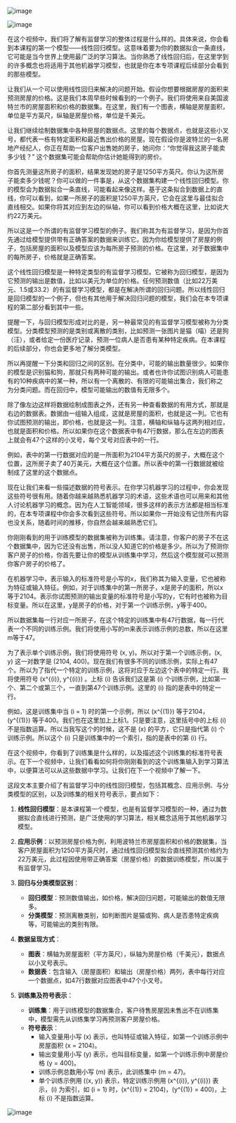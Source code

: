 ![image](https://github.com/user-attachments/assets/3b53aaae-7f24-48ef-a763-dab61b035bc8)

![image](https://github.com/user-attachments/assets/b365389e-36b4-464f-acbd-9300d4320966)



在这个视频中，我们将了解有监督学习的整体过程是什么样的。具体来说，你会看到本课程的第一个模型——线性回归模型。这意味着要为你的数据拟合一条直线，它可能是当今世界上使用最广泛的学习算法。当你熟悉了线性回归后，在这里学到的许多概念也将适用于其他机器学习模型，也就是你在本专项课程后续部分会看到的那些模型。

让我们从一个可以使用线性回归来解决的问题开始。假设你想要根据房屋的面积来预测房屋的价格。这是我们本周早些时候看到的一个例子。我们将使用来自美国波特兰市的房屋面积和价格的数据集。在这里，我们有一个图表，横轴是房屋面积，单位是平方英尺，纵轴是房屋价格，单位是千美元。

让我们继续绘制数据集中各种房屋的数据点。这里的每个数据点，也就是这些小叉号，都代表一栋有特定面积和最近售出价格的房屋。现在假设你是波特兰的一名房地产经纪人，你正在帮助一位客户出售她的房子，她问你：“你觉得我这房子能卖多少钱？” 这个数据集可能会帮助你估计她能得到的房价。

你首先测量这所房子的面积，结果发现她的房子是1250平方英尺。你认为这所房子能卖多少钱呢？你可以做的一件事是，从这个数据集构建一个线性回归模型。你的模型会为数据拟合一条直线，可能看起来像这样。基于这条拟合到数据上的直线，你可以看到，如果一所房子的面积是1250平方英尺，它会在这里与最佳拟合直线相交。如果你将其对应到左边的纵轴，你可以看到价格大概在这里，比如说大约22万美元。

所以这是一个所谓的有监督学习模型的例子。我们称其为有监督学习，是因为你首先通过给模型提供带有正确答案的数据来训练它。因为你给模型提供了房屋的例子，包括房屋的面积以及模型应该为每所房子预测的价格。在这里，对于数据集中的每所房子，价格就是正确答案。

这个线性回归模型是一种特定类型的有监督学习模型。它被称为回归模型，是因为它预测的输出是数值，比如以美元为单位的价格。任何预测数值（比如22万美元、1.5或33.2）的有监督学习模型，都是在解决所谓的回归问题。所以线性回归是回归模型的一个例子，但也有其他用于解决回归问题的模型，我们会在本专项课程的第二部分看到其中一些。

提醒一下，与回归模型形成对比的是，另一种最常见的有监督学习模型被称为分类模型。分类模型预测的是类别或离散的类别，比如预测一张图片是猫（喵）还是狗（汪），或者给定一份医疗记录，预测一位病人是否患有某种特定疾病。在本课程的后续部分，你也会更多地了解分类模型。

所以再提醒一下分类和回归之间的区别。在分类中，可能的输出数量很少。如果你的模型是识别猫和狗，那就只有两种可能的输出。或者也许你试图识别病人可能患有的10种疾病中的某一种，所以有一个离散的、有限的可能输出集合，我们称之为分类问题。而在回归中，模型可能输出的数值有无限多个。

除了像左边这样将数据绘制成图表之外，还有另一种查看数据的有用方式，那就是右边的数据表。数据由一组输入组成，这就是房屋的面积，也就是这一列。它也有你试图预测的输出，即价格，也就是这一列。注意，横轴和纵轴与这两列相对应，也就是面积和价格。所以如果你在这个数据表中有47行数据，那么在左边的图表上就会有47个这样的小叉号，每个叉号对应表中的一行。

例如，表中的第一行数据对应的是一所面积为2104平方英尺的房子，大概在这个位置，这所房子卖了40万美元，大概在这个位置。所以表中的第一行数据就被绘制成了这里的这个数据点。

现在让我们来看一些描述数据的符号表示。在你学习机器学习的过程中，你会发现这些符号很有用。随着你越来越熟悉机器学习的术语，这些术语也可以用来和其他人讨论机器学习的概念。因为在人工智能领域，很多这样的表示方法都是相当标准的，在本专项课程中你会多次看到这些符号。所以如果你一开始没有记住所有内容也没关系，随着时间的推移，你自然会越来越熟悉它们。

你刚刚看到的用于训练模型的数据集被称为训练集。请注意，你客户的房子不在这个数据集中，因为它还没有出售，所以没人知道它的价格是多少。所以为了预测你客户房子的价格，你首先要让你的模型从训练集中学习，然后这个模型就可以预测你客户房子的价格了。

在机器学习中，表示输入的标准符号是小写的x，我们称其为输入变量，它也被称为特征或输入特征。例如，对于训练集中的第一所房子，x是房子的面积，所以x等于2104。表示你试图预测的输出变量的标准符号是小写的y，它有时也被称为目标变量。所以在这里，y是房子的价格，对于第一个训练示例，y等于400。

所以数据集每一行对应一所房子，在这个特定的训练集中有47行数据，每一行代表一个不同的训练示例。我们将使用小写的m来表示训练示例的总数，所以在这里m等于47。

为了表示单个训练示例，我们将使用符号 (x, y)。所以对于第一个训练示例，(x, y) 这一对数字是 (2104, 400)。现在我们有很多不同的训练示例，实际上有47个。所以为了指代一个特定的训练示例，这将对应于左边这个表中的特定一行。我将使用符号 \(x^{(i)}, y^{(i)}\) 。上标 \(i\) 告诉我们这是第 \(i\) 个训练示例，比如第一个、第二个或第三个，一直到第47个训练示例。这里的 \(i\) 指的是表中的特定一行。

例如，这是训练集中当 \(i = 1\) 时的第一个示例，所以 \(x^{(1)}\) 等于2104，\(y^{(1)}\) 等于400。我们也在这里加上上标1。只是要注意，这里括号中的上标 \(i\) 不是指数运算。所以当我写这个的时候，这不是 \(x\) 的平方，它只是指代第 \(i\) 个训练示例。所以这个 \(i\) 只是训练集中的一个索引，指的是表中的第 \(i\) 行。

在这个视频中，你看到了训练集是什么样的，以及描述这个训练集的标准符号表示。在下一个视频中，让我们看看如何将你刚刚看到的这个训练集输入到学习算法中，以便算法可以从这些数据中学习。让我们在下一个视频中了解一下。 


这段文本主要介绍了有监督学习中的线性回归模型，包括其概念、应用示例、与分类模型的区别，以及训练集的相关符号表示，要点如下：

1. **线性回归模型**：是本课程第一个模型，也是有监督学习模型的一种，通过为数据拟合直线进行预测，是广泛使用的学习算法，相关概念适用于其他机器学习模型。

2. **应用示例**：以预测房屋价格为例，利用波特兰市房屋面积和价格的数据集，当客户房屋面积为1250平方英尺时，通过线性回归模型拟合直线预测其价格约为22万美元，此过程因使用带正确答案（房屋价格）的数据训练模型，所以属于有监督学习。

3. **回归与分类模型区别**：
    - **回归模型**：预测数值输出，如价格，解决回归问题，可能输出的数值无限多。
    - **分类模型**：预测离散类别，如判断图片是猫或狗、病人是否患特定疾病等，可能输出的类别有限。

4. **数据呈现方式**：
    - **图表**：横轴为房屋面积（平方英尺），纵轴为房屋价格（千美元），数据点以小叉号表示。
    - **数据表**：包含输入（房屋面积）和输出（房屋价格）两列，表中每行对应一个数据点，如47行数据对应图表中47个小叉号。

5. **训练集及符号表示**：
    - **训练集**：用于训练模型的数据集合，客户待售房屋因未售出不在训练集中，模型需先从训练集学习再预测客户房屋价格。
    - **符号表示**：
        - 输入变量用小写 \(x\) 表示，也叫特征或输入特征，如第一个训练示例中房屋面积 \(x = 2104\)。
        - 输出变量用小写 \(y\) 表示，也叫目标变量，如第一个训练示例中房屋价格 \(y = 400\)。
        - 训练示例总数用小写 \(m\) 表示，此训练集中 \(m = 47\)。
        - 单个训练示例用 \((x, y)\) 表示，特定训练示例用 \(x^{(i)}, y^{(i)}\) 表示，\(i\) 为索引，如 \(i = 1\) 时，\(x^{(1)} = 2104\)，\(y^{(1)} = 400\)，上标 \(i\) 不是指数运算。
     
  ![image](https://github.com/user-attachments/assets/21543ec0-28a8-418e-956b-946d1a4acfef)
